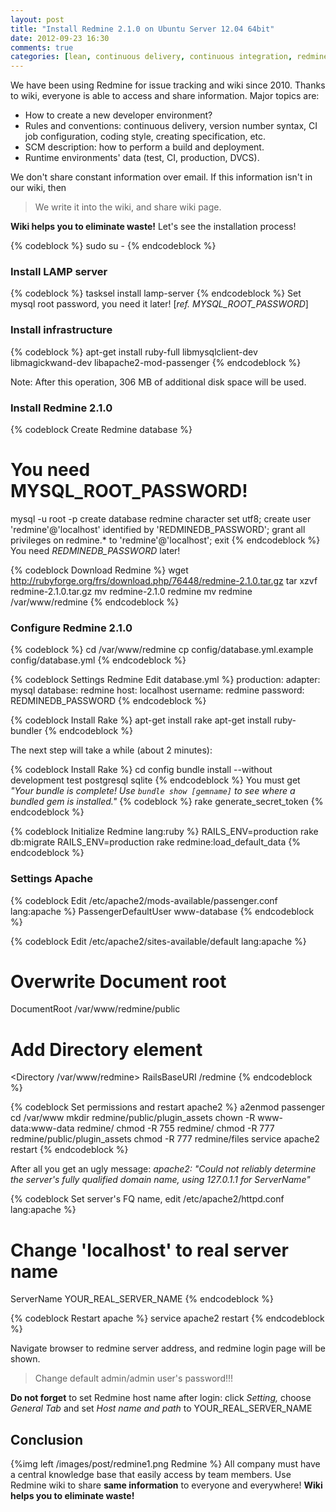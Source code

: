 ```yaml
---
layout: post
title: "Install Redmine 2.1.0 on Ubuntu Server 12.04 64bit"
date: 2012-09-23 16:30
comments: true
categories: [lean, continuous delivery, continuous integration, redmine, ubuntu, team]
---
```

We have been using Redmine for issue tracking and wiki since 2010. Thanks to wiki, everyone is able to access and share information. Major topics are:

  * How to create a new developer environment?
  * Rules and conventions: continuous delivery, version number syntax, CI job configuration, coding style, creating specification, etc.
  * SCM description: how to perform a build and deployment.
  * Runtime environments' data (test, CI, production, DVCS).

We don't share constant information over email. If this information isn't in our wiki, then
> We write it into the wiki, and share wiki page.

__Wiki helps you to eliminate waste!__ Let's see the installation process!
<!--more-->
{% codeblock %}
sudo su -
{% endcodeblock %}

### Install LAMP server
{% codeblock %}
tasksel install lamp-server
{% endcodeblock %}
Set mysql root password, you need it later! [_ref. MYSQL_ROOT_PASSWORD_]

### Install infrastructure
{% codeblock %}
apt-get install ruby-full libmysqlclient-dev libmagickwand-dev libapache2-mod-passenger
{% endcodeblock %}

Note: After this operation, 306 MB of additional disk space will be used.

### Install Redmine 2.1.0

{% codeblock Create Redmine database %}
# You need MYSQL_ROOT_PASSWORD!
mysql -u root -p
create database redmine character set utf8;
create user 'redmine'@'localhost' identified by 'REDMINEDB_PASSWORD';
grant all privileges on redmine.* to 'redmine'@'localhost';
exit
{% endcodeblock %}
You need _REDMINEDB_PASSWORD_ later!

{% codeblock Download Redmine %}
wget http://rubyforge.org/frs/download.php/76448/redmine-2.1.0.tar.gz
tar xzvf redmine-2.1.0.tar.gz
mv redmine-2.1.0 redmine
mv redmine /var/www/redmine
{% endcodeblock %}

### Configure Redmine 2.1.0
{% codeblock %}
cd /var/www/redmine
cp config/database.yml.example config/database.yml
{% endcodeblock %}

{% codeblock Settings Redmine Edit database.yml %}
production:
adapter:        mysql
database:       redmine
host:           localhost
username:       redmine
password:       REDMINEDB_PASSWORD
{% endcodeblock %}

{% codeblock Install Rake %}
apt-get install rake
apt-get install ruby-bundler
{% endcodeblock %}

The next step will take a while (about 2 minutes):

{% codeblock Install Rake %}
cd config
bundle install --without development test postgresql sqlite
{% endcodeblock %}
You must get _"Your bundle is complete! Use `bundle show [gemname]` to see where a bundled gem is installed."_
{% codeblock %}
rake generate_secret_token
{% endcodeblock %}

{% codeblock Initialize Redmine lang:ruby %}
RAILS_ENV=production rake db:migrate
RAILS_ENV=production rake redmine:load_default_data
{% endcodeblock %}

### Settings Apache
{% codeblock Edit /etc/apache2/mods-available/passenger.conf lang:apache %}
PassengerDefaultUser www-database
{% endcodeblock %}

{% codeblock Edit /etc/apache2/sites-available/default lang:apache %}
# Overwrite Document root
DocumentRoot /var/www/redmine/public
# Add Directory element
<Directory /var/www/redmine>
  RailsBaseURI /redmine
</Directory>
{% endcodeblock %}

{% codeblock Set permissions and restart apache2 %}
a2enmod passenger
cd /var/www
mkdir redmine/public/plugin_assets
chown -R www-data:www-data redmine/
chmod -R 755 redmine/
chmod -R 777 redmine/public/plugin_assets
chmod -R 777 redmine/files
service apache2 restart
{% endcodeblock %}

After all you get an ugly message: _apache2: "Could not reliably determine the server's fully qualified domain name, using 127.0.1.1 for ServerName"_

{% codeblock Set server's FQ name, edit /etc/apache2/httpd.conf lang:apache %}
# Change 'localhost' to real server name
ServerName YOUR_REAL_SERVER_NAME
{% endcodeblock %}

{% codeblock Restart apache %}
service apache2 restart
{% endcodeblock %}

Navigate browser to redmine server address, and redmine login page will be shown.
> Change default admin/admin user's password!!!

__Do not forget__ to set Redmine host name after login: click _Setting,_ choose _General Tab_ and set _Host name and path_ to YOUR_REAL_SERVER_NAME

## Conclusion
{%img left /images/post/redmine1.png Redmine %}
All company must have a central knowledge base that easily access by team members. Use Redmine wiki to share __same information__ to everyone and everywhere! __Wiki helps you to eliminate waste!__


